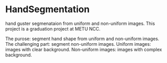 # HandSegmentation
hand guster segmenataion from uniform and non-uniform images.
This project is a graduation project at METU NCC.

The purose: segment hand shape from uniform and non-uniform images.
The challenging part: segment non-uniform images.
Uniform images: images with clear background.
Non-uniform images: images with complex background.
